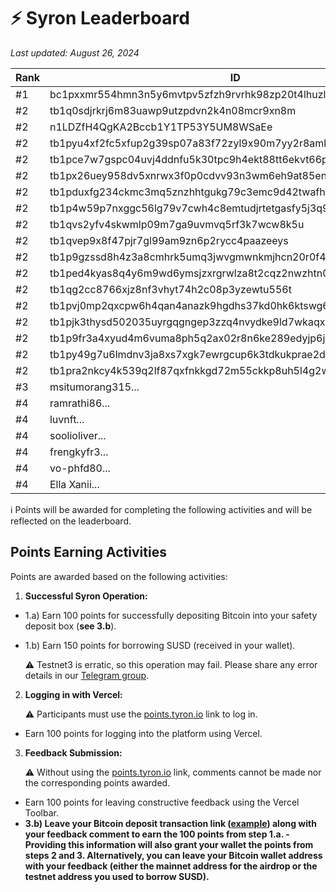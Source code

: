 # ⚡ Syron Leaderboard

_Last updated: August 26, 2024_

| Rank | ID       | Points |
|------|----------|--------|
| #1   | bc1pxxmr554hmn3n5y6mvtpv5zfzh9rvrhk98zp20t4lhuzlxk9xln7q7sqt07    | 1000 |
| #2   | tb1q0sdjrkrj6m83uawp9utzpdvn2k4n08mcr9xn8m    | 250 |
| #2   | n1LDZfH4QgKA2Bccb1Y1TP53Y5UM8WSaEe    | 250    |
| #2   | tb1pyu4xf2fc5xfup2g39sp07a83f72zyl9x90m7yy2r8amkh3q2508q4c3xdx    | 250    |
| #2   | tb1pce7w7gspc04uvj4ddnfu5k30tpc9h4ekt88tt6ekvt66prdhjt8sj8djuq    | 250    |
| #2   | tb1px26uey958dv5xnrwx3f0p0cdvv93n3wm6eh9at85en7xvyrxappqd9zvua    | 250    |
| #2   | tb1pduxfg234ckmc3mq5znzhhtgukg79c3emc9d42twafhdcgk5rgxcqxwpu35    | 250    |
| #2   | tb1p4w59p7nxggc56lg79v7cwh4c8emtudjrtetgasfy5j3q9r4ug9zsuwhykc    | 250    |
| #2   | tb1qvs2yfv4skwmlp09m7ga9uvmvq5rf3k7wcw8k5u    | 250    |
| #2   | tb1qvep9x8f47pjr7gl99am9zn6p2rycc4paazeeys    | 250    |
| #2   | tb1p9gzssd8h4z3a8cmhrk5umq3jwvgmwnkmjhcn20r0f4qss700jassrmjxpl    | 250    |
| #2   | tb1ped4kyas8q4y6m9wd6ymsjzxrgrwlza8t2cqz2nwzhtn0vjjvy2nsq2rzcl    | 250    |
| #2   | tb1qg2cc8766xjz8nf3vhyt74h2c08p3yzewtu556t    | 250    |
| #2   | tb1pvj0mp2qxcpw6h4qan4anazk9hgdhs37kd0hk6ktswg6znytr0a8q9z3d7h    | 250    |
| #2   | tb1pjk3thysd502035uyrgqgngep3zzq4nvydke9ld7wkaqxaxj8sxvsf0ncq3    | 250    |
| #2   | tb1p9fr3a4xyud4m6vuma8ph5q2ax02r8n6ke289edyjp6jgm0qrg0jqm42dzw    | 250    |
| #2   | tb1py49g7u6lmdnv3ja8xs7xgk7ewrgcup6k3tdkukprae2dew45sq3sg337ut    | 250    |
| #2   | tb1pra2nkcy4k539q2lf87qxfnkkgd72m55ckkp8uh5l4g2wyzte99ys0jusnf    | 250    |
| #3   | msitumorang315...    | 200    |
| #4   | ramrathi86...    | 100    |
| #4   | luvnft...   | 100    |
| #4   | soolioliver...    | 100    |
| #4   | frengkyfr3...    | 100    |
| #4   | vo-phfd80...    | 100    |
| #4   | Ella Xanii...    | 100    |

ℹ️ Points will be awarded for completing the following activities and will be reflected on the leaderboard.

## Points Earning Activities

Points are awarded based on the following activities:

1. **Successful Syron Operation:**

- 1.a) Earn 100 points for successfully depositing Bitcoin into your safety deposit box (**see 3.b**).
- 1.b) Earn 150 points for borrowing SUSD (received in your wallet).

   ⚠️ Testnet3 is erratic, so this operation may fail. Please share any error details in our [Telegram group](https://t.me/tyrondao).

2. **Logging in with Vercel:**

   ⚠️ Participants must use the [points.tyron.io](https://points.tyron.io) link to log in.
   
- Earn 100 points for logging into the platform using Vercel.

3. **Feedback Submission:**

   ⚠️ Without using the [points.tyron.io](https://points.tyron.io) link, comments cannot be made nor the corresponding points awarded.
   
- Earn 100 points for leaving constructive feedback using the Vercel Toolbar.
- **3.b) Leave your Bitcoin deposit transaction link ([example]([url](https://mempool.space/testnet/tx/35b2638ec1fd3075657b6e26eb9afe260476d0f68a9af9f94ab0e3e38338d58f))) along with your feedback comment to earn the 100 points from step 1.a. - Providing this information will also grant your wallet the points from steps 2 and 3. Alternatively, you can leave your Bitcoin wallet address with your feedback (either the mainnet address for the airdrop or the testnet address you used to borrow SUSD).**
